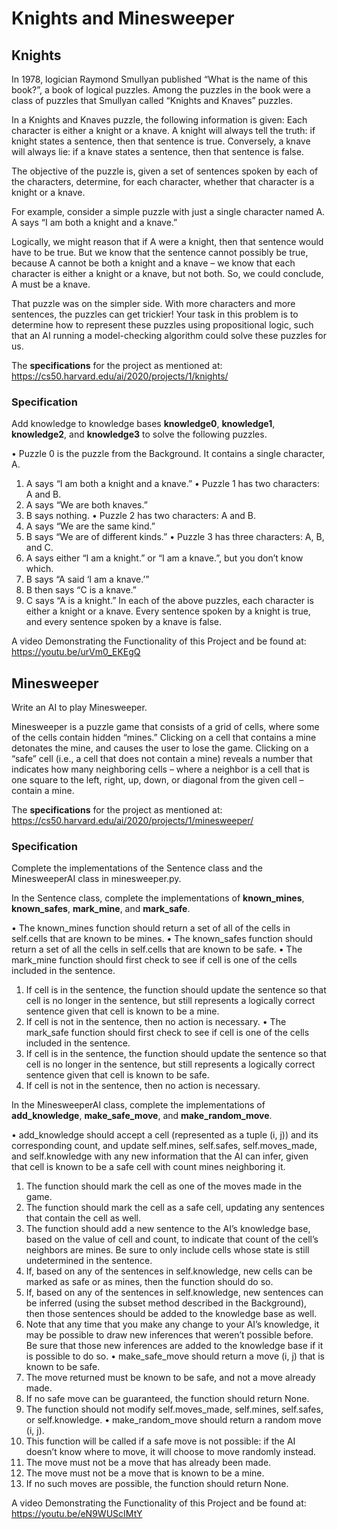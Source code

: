 # Knights and Minesweeper
## Knights
In 1978, logician Raymond Smullyan published “What is the name of this book?”, a book of logical puzzles. Among the puzzles in the book were a class of puzzles that Smullyan called “Knights and Knaves” puzzles.

In a Knights and Knaves puzzle, the following information is given: Each character is either a knight or a knave. A knight will always tell the truth: if knight states a sentence, then that sentence is true. Conversely, a knave will always lie: if a knave states a sentence, then that sentence is false.

The objective of the puzzle is, given a set of sentences spoken by each of the characters, determine, for each character, whether that character is a knight or a knave.

For example, consider a simple puzzle with just a single character named A. A says “I am both a knight and a knave.”

Logically, we might reason that if A were a knight, then that sentence would have to be true. But we know that the sentence cannot possibly be true, because A cannot be both a knight and a knave – we know that each character is either a knight or a knave, but not both. So, we could conclude, A must be a knave.

That puzzle was on the simpler side. With more characters and more sentences, the puzzles can get trickier! Your task in this problem is to determine how to represent these puzzles using propositional logic, such that an AI running a model-checking algorithm could solve these puzzles for us.

The **specifications** for the project as mentioned at: https://cs50.harvard.edu/ai/2020/projects/1/knights/
### Specification
Add knowledge to knowledge bases **knowledge0**, **knowledge1**, **knowledge2**, and **knowledge3** to solve the following puzzles.

•	Puzzle 0 is the puzzle from the Background. It contains a single character, A.
1. A says “I am both a knight and a knave.”
•	Puzzle 1 has two characters: A and B.
1. A says “We are both knaves.”
2. B says nothing.
•	Puzzle 2 has two characters: A and B.
1. A says “We are the same kind.”
2. B says “We are of different kinds.”
•	Puzzle 3 has three characters: A, B, and C.
1. A says either “I am a knight.” or “I am a knave.”, but you don’t know which.
2. B says “A said ‘I am a knave.’”
3. B then says “C is a knave.”
4. C says “A is a knight.”
In each of the above puzzles, each character is either a knight or a knave. Every sentence spoken by a knight is true, and every sentence spoken by a knave is false.


A video Demonstrating the Functionality of this Project and be found at: https://youtu.be/urVm0_EKEgQ

## Minesweeper
Write an AI to play Minesweeper.

Minesweeper is a puzzle game that consists of a grid of cells, where some of the cells contain hidden “mines.” Clicking on a cell that contains a mine detonates the mine, and causes the user to lose the game. Clicking on a “safe” cell (i.e., a cell that does not contain a mine) reveals a number that indicates how many neighboring cells – where a neighbor is a cell that is one square to the left, right, up, down, or diagonal from the given cell – contain a mine.

The **specifications** for the project as mentioned at: https://cs50.harvard.edu/ai/2020/projects/1/minesweeper/
### Specification
Complete the implementations of the Sentence class and the MinesweeperAI class in minesweeper.py.

In the Sentence class, complete the implementations of **known_mines**, **known_safes**, **mark_mine**, and **mark_safe**.

•	The known_mines function should return a set of all of the cells in self.cells that are known to be mines.
•	The known_safes function should return a set of all the cells in self.cells that are known to be safe.
•	The mark_mine function should first check to see if cell is one of the cells included in the sentence.
1. If cell is in the sentence, the function should update the sentence so that cell is no longer in the sentence, but still represents a logically correct sentence given that cell is known to be a mine.
2. If cell is not in the sentence, then no action is necessary.
•	The mark_safe function should first check to see if cell is one of the cells included in the sentence.
1. If cell is in the sentence, the function should update the sentence so that cell is no longer in the sentence, but still represents a logically correct sentence given that cell is known to be safe.
2. If cell is not in the sentence, then no action is necessary.


In the MinesweeperAI class, complete the implementations of **add_knowledge**, **make_safe_move**, and **make_random_move**.

•	add_knowledge should accept a cell (represented as a tuple (i, j)) and its corresponding count, and update self.mines, self.safes, self.moves_made, and self.knowledge with any new information that the AI can infer, given that cell is known to be a safe cell with count mines neighboring it.
1. The function should mark the cell as one of the moves made in the game.
2. The function should mark the cell as a safe cell, updating any sentences that contain the cell as well.
3. The function should add a new sentence to the AI’s knowledge base, based on the value of cell and count, to indicate that count of the cell’s neighbors are mines. Be sure to only include cells whose state is still undetermined in the sentence.
4. If, based on any of the sentences in self.knowledge, new cells can be marked as safe or as mines, then the function should do so.
5. If, based on any of the sentences in self.knowledge, new sentences can be inferred (using the subset method described in the Background), then those sentences should be added to the knowledge base as well.
6. Note that any time that you make any change to your AI’s knowledge, it may be possible to draw new inferences that weren’t possible before. Be sure that those new inferences are added to the knowledge base if it is possible to do so.
•	make_safe_move should return a move (i, j) that is known to be safe.
1. The move returned must be known to be safe, and not a move already made.
2. If no safe move can be guaranteed, the function should return None.
3. The function should not modify self.moves_made, self.mines, self.safes, or self.knowledge.
•	make_random_move should return a random move (i, j).
1. This function will be called if a safe move is not possible: if the AI doesn’t know where to move, it will choose to move randomly instead.
2. The move must not be a move that has already been made.
3. The move must not be a move that is known to be a mine.
4. If no such moves are possible, the function should return None.


A video Demonstrating the Functionality of this Project and be found at: https://youtu.be/eN9WUScIMtY
